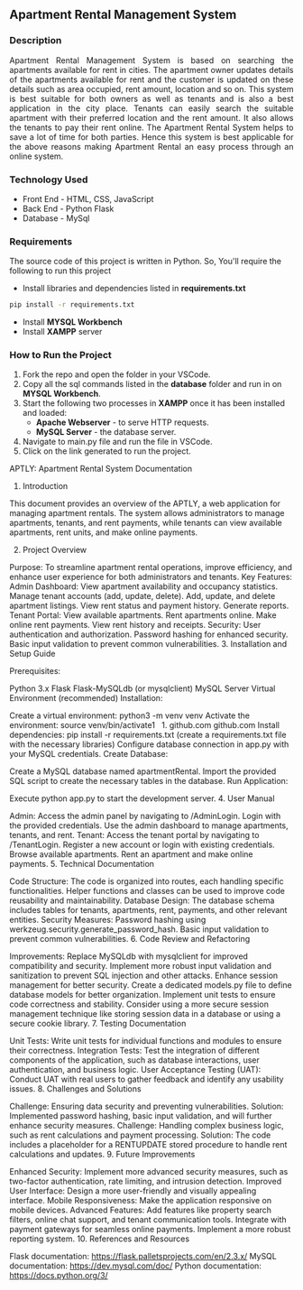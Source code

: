 ## Apartment Rental Management System
### Description
<p align="justify">
Apartment Rental Management System is based on searching the apartments available for rent in cities. The apartment owner updates details of the apartments available for rent and the customer is updated on these details such as area occupied, rent amount, location and so on. This system is best suitable for both owners as well as tenants and is also a best application in the city place. Tenants can easily search the suitable apartment with their preferred location and the rent amount. It also allows the tenants to pay their rent online. The Apartment Rental System helps to save a lot of time for both parties. Hence this system is best applicable for the above reasons making Apartment Rental an easy process through an online system.</p>

### Technology Used
* Front End - HTML, CSS, JavaScript
* Back End - Python Flask
* Database - MySql
### Requirements
The source code of this project is written in Python. So, You'll require the following to run this project
* Install libraries and dependencies listed in **requirements.txt**
```bash
pip install -r requirements.txt
```
* Install **MYSQL Workbench**
* Install **XAMPP** server
### How to Run the Project
1. Fork the repo and open the folder in your VSCode.
2. Copy all the sql commands listed in the **database** folder and run in on **MYSQL Workbench**.
3. Start the following two processes in **XAMPP** once it has been installed and loaded:
   * **Apache Webserver** - to serve HTTP requests.
   * **MySQL Server** - the database server.
4. Navigate to main.py file and run the file in VSCode.
5. Click on the link generated to run the project.

APTLY: Apartment Rental System Documentation

1. Introduction

This document provides an overview of the APTLY, a web application for managing apartment rentals. The system allows administrators to manage apartments, tenants, and rent payments, while tenants can view available apartments, rent units, and make online payments.

2. Project Overview

Purpose: To streamline apartment rental operations, improve efficiency, and enhance user experience for both administrators and tenants.
Key Features:
Admin Dashboard:
View apartment availability and occupancy statistics.
Manage tenant accounts (add, update, delete).
Add, update, and delete apartment listings.
View rent status and payment history.
Generate reports.
Tenant Portal:
View available apartments.
Rent apartments online.
Make online rent payments.
View rent history and receipts.
Security:
User authentication and authorization.
Password hashing for enhanced security.
Basic input validation to prevent common vulnerabilities.
3. Installation and Setup Guide

Prerequisites:

Python 3.x
Flask
Flask-MySQLdb (or mysqlclient)
MySQL Server
Virtual Environment (recommended)
Installation:

Create a virtual environment: python3 -m venv venv
Activate the environment: source venv/bin/activate1   
1.
github.com
github.com
Install dependencies: pip install -r requirements.txt (create a requirements.txt file with the necessary libraries)
Configure database connection in app.py with your MySQL credentials.
Create Database:

Create a MySQL database named apartmentRental.
Import the provided SQL script to create the necessary tables in the database.
Run Application:

Execute python app.py to start the development server.
4. User Manual

Admin:
Access the admin panel by navigating to /AdminLogin.
Login with the provided credentials.
Use the admin dashboard to manage apartments, tenants, and rent.
Tenant:
Access the tenant portal by navigating to /TenantLogin.
Register a new account or login with existing credentials.
Browse available apartments.
Rent an apartment and make online payments.
5. Technical Documentation

Code Structure:
The code is organized into routes, each handling specific functionalities.
Helper functions and classes can be used to improve code reusability and maintainability.
Database Design:
The database schema includes tables for tenants, apartments, rent, payments, and other relevant entities.
Security Measures:
Password hashing using werkzeug.security.generate_password_hash.
Basic input validation to prevent common vulnerabilities.
6. Code Review and Refactoring

Improvements:
Replace MySQLdb with mysqlclient for improved compatibility and security.
Implement more robust input validation and sanitization to prevent SQL injection and other attacks.
Enhance session management for better security.
Create a dedicated models.py file to define database models for better organization.
Implement unit tests to ensure code correctness and stability.
Consider using a more secure session management technique like storing session data in a database or using a secure cookie library.
7. Testing Documentation

Unit Tests:
Write unit tests for individual functions and modules to ensure their correctness.
Integration Tests:
Test the integration of different components of the application, such as database interactions, user authentication, and business logic.
User Acceptance Testing (UAT):
Conduct UAT with real users to gather feedback and identify any usability issues.
8. Challenges and Solutions

Challenge: Ensuring data security and preventing vulnerabilities.
Solution: Implemented password hashing, basic input validation, and will further enhance security measures.
Challenge: Handling complex business logic, such as rent calculations and payment processing.
Solution: The code includes a placeholder for a RENTUPDATE stored procedure to handle rent calculations and updates.
9. Future Improvements

Enhanced Security: Implement more advanced security measures, such as two-factor authentication, rate limiting, and intrusion detection.
Improved User Interface: Design a more user-friendly and visually appealing interface.
Mobile Responsiveness: Make the application responsive on mobile devices.
Advanced Features:
Add features like property search filters, online chat support, and tenant communication tools.
Integrate with payment gateways for seamless online payments.
Implement a more robust reporting system.
10. References and Resources

Flask documentation: https://flask.palletsprojects.com/en/2.3.x/
MySQL documentation: https://dev.mysql.com/doc/
Python documentation: https://docs.python.org/3/

